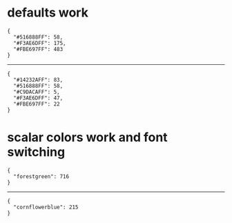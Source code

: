 # defaults work

    {
      "#516888FF": 58,
      "#F3AE6DFF": 175,
      "#FBE697FF": 483
    }

---

    {
      "#14232AFF": 83,
      "#516888FF": 58,
      "#C9DACAFF": 5,
      "#F3AE6DFF": 47,
      "#FBE697FF": 22
    }

# scalar colors work and font switching

    {
      "forestgreen": 716
    }

---

    {
      "cornflowerblue": 215
    }


